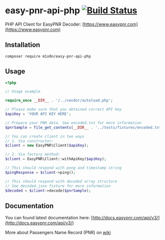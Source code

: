 easy-pnr-api-php [![Build Status](https://travis-ci.org/m1x0n/easy-pnr-api-php.svg?branch=master)](https://travis-ci.org/m1x0n/easy-pnr-api-php)
====

PHP API Client for EasyPNR Decoder: [https://www.easypnr.com](https://www.easypnr.com)

## Installation

```cli
composer require m1x0n/easy-pnr-api-php
```

## Usage

```php
<?php

// Usage example

require_once __DIR__ . '/../vendor/autoload.php';

// Please make sure that you obtained correct API key
$apiKey = 'YOUR API KEY HERE';

// Prepare your PNR data. See encoded.txt for more information
$pnrSample = file_get_contents(__DIR__ . '../tests/fixtures/encoded.txt');

// You can create client in two ways
// 1. Via constructor:
$client = new EasyPNR\Client($apiKey);

// 2. Via factory method:
$client = EasyPNR\Client::withApiKey($apiKey);

// This should respond with pong and timestamp string
$pingResponse = $client->ping();

// This should respond with decoded array structure
// See decoded.json fixture for more information
$decoded = $client->decode($pnrSample);
```

## Documentation

You can found latest documentation here:
[http://docs.easypnr.com/api/v3/](http://docs.easypnr.com/api/v3/)

More about Passengers Name Record (PNR) on [wiki](https://en.wikipedia.org/wiki/Passenger_name_record)
